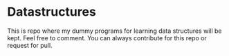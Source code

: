 # Datastructures
This is repo where my dummy programs for learning data structures will be kept. Feel free to comment.
You can always contribute for this repo or request for pull.
